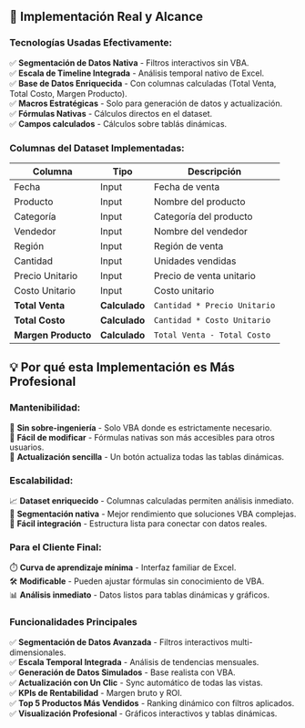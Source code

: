 ## 🎯 Implementación Real y Alcance

### **Tecnologías Usadas Efectivamente:**
✅ **Segmentación de Datos Nativa** - Filtros interactivos sin VBA.  
✅ **Escala de Timeline Integrada** - Análisis temporal nativo de Excel.  
✅ **Base de Datos Enriquecida** - Con columnas calculadas (Total Venta, Total Costo, Margen Producto).  
✅ **Macros Estratégicas** - Solo para generación de datos y actualización.  
✅ **Fórmulas Nativas** - Cálculos directos en el dataset.  
✅ **Campos calculados** - Cálculos sobre tablás dinámicas.  


### **Columnas del Dataset Implementadas:**
| Columna | Tipo | Descripción |
|---------|------|-------------|
| Fecha | Input | Fecha de venta |
| Producto | Input | Nombre del producto |
| Categoría | Input | Categoría del producto |
| Vendedor | Input | Nombre del vendedor |
| Región | Input | Región de venta |
| Cantidad | Input | Unidades vendidas |
| Precio Unitario | Input | Precio de venta unitario |
| Costo Unitario | Input | Costo unitario |
| **Total Venta** | **Calculado** | `Cantidad * Precio Unitario` |
| **Total Costo** | **Calculado** | `Cantidad * Costo Unitario` |
| **Margen Producto** | **Calculado** | `Total Venta - Total Costo` |


## 💡 Por qué esta Implementación es Más Profesional

### **Mantenibilidad:**
🚀 **Sin sobre-ingeniería** - Solo VBA donde es estrictamente necesario.  
🔧 **Fácil de modificar** - Fórmulas nativas son más accesibles para otros usuarios.  
🔄 **Actualización sencilla** - Un botón actualiza todas las tablas dinámicas.  

### **Escalabilidad:**
📈 **Dataset enriquecido** - Columnas calculadas permiten análisis inmediato.  
🎯 **Segmentación nativa** - Mejor rendimiento que soluciones VBA complejas.  
🔗 **Fácil integración** - Estructura lista para conectar con datos reales.  

### **Para el Cliente Final:**
⏱️ **Curva de aprendizaje mínima** - Interfaz familiar de Excel.  
🛠️ **Modificable** - Pueden ajustar fórmulas sin conocimiento de VBA.  
📊 **Análisis inmediato** - Datos listos para tablas dinámicas y gráficos.  

### Funcionalidades Principales
✅ **Segmentación de Datos Avanzada** - Filtros interactivos multi-dimensionales.  
✅ **Escala Temporal Integrada** - Análisis de tendencias mensuales.  
✅ **Generación de Datos Simulados** - Base realista con VBA.  
✅ **Actualización con Un Clic** - Sync automático de todas las vistas.  
✅ **KPIs de Rentabilidad** - Margen bruto y ROI.  
✅ **Top 5 Productos Más Vendidos** - Ranking dinámico con filtros aplicados.  
✅ **Visualización Profesional** - Gráficos interactivos y tablas dinámicas.  
